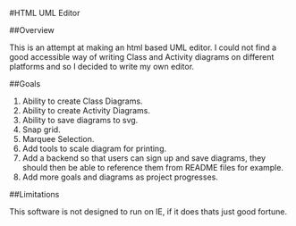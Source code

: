 #HTML UML Editor

##Overview

This is an attempt at making an html based UML editor. I could not find a good accessible way of writing Class and Activity diagrams on different platforms and so I decided to write my own editor.

##Goals

1. Ability to create Class Diagrams.
1. Ability to create Activity Diagrams.
1. Ability to save diagrams to svg.
1. Snap grid.
1. Marquee Selection.
1. Add tools to scale diagram for printing.
1. Add a backend so that users can sign up and save diagrams, they should then be able to reference them from README files for example.
1. Add more goals and diagrams as project progresses.

##Limitations

This software is not designed to run on IE, if it does thats just good fortune.